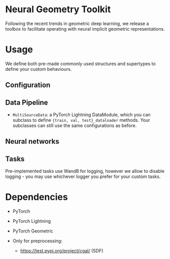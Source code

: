 # Neural Geometry Toolkit

Following the recent trends in geometric deep learning, we release a toolbox to facilitate operating with neural implicit geometric representations. 

# Usage

We define both pre-made commonly used structures and supertypes to define your custom behaviours. 

## Configuration

## Data Pipeline


* `MultiSourceData`: a PyTorch Lightning DataModule, which you can subclass to define `{train, val, test}_dataloader` methods. Your subclasses can still use the same configurations as before.

## Neural networks

## Tasks

Pre-implemented tasks use WandB for logging, however we allow to disable logging - you may use whichever logger you prefer for your custom tasks.


# Dependencies

* PyTorch

* PyTorch Lightning

* PyTorch Geometric

* Only for preprocessing:

    * https://test.pypi.org/project/cgal/ (SDF)